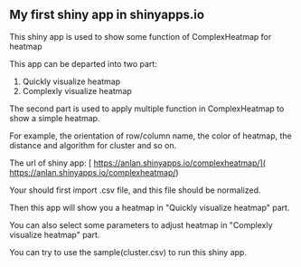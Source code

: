 ## My first shiny app in shinyapps.io

This shiny app is used to show some function of ComplexHeatmap for heatmap

This app can be departed into two part:

1. Quickly visualize heatmap
2. Complexly visualize heatmap

The second part is used to apply multiple function in ComplexHeatmap to show a simple heatmap.

For example, the orientation of row/column name, the color of heatmap, the distance and algorithm for cluster and so on.

The url of shiny app: [ https://anlan.shinyapps.io/complexheatmap/]( https://anlan.shinyapps.io/complexheatmap/)

Your should first import .csv file, and this file should be normalized.

Then this app will show you a heatmap in "Quickly visualize heatmap" part.

You can also select some parameters to adjust heatmap in "Complexly visualize heatmap" part.

You can try to use the sample(cluster.csv) to run this shiny app.


